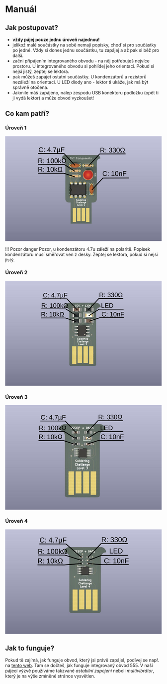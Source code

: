 # Manuál

## Jak postupovat?

- **vždy pájej pouze jednu úroveň najednou!**
- jelikož malé součástky na sobě nemají popisky, choď si pro součástky po jedné.
  Vždy si dones jednu součástku, tu zapájej a až pak si běž pro další.
- začni připájením integrovaného obvodu - na něj potřebuješ nejvíce prostoru. U
  integrovaného obvodu si pohlídej jeho orientaci. Pokud si nejsi jistý, zeptej
  se lektora.
- pak můžeš zapájet ostatní součástky. U kondenzátorů a rezistorů nezáleží na
  orientaci. U LED diody ano - lektor ti ukáže, jak má být správně otočena.
- Jakmile máš zapájeno, nalep zespodu USB konektoru podložku (opět ti ji vydá
  lektor) a může obvod vyzkoušet!

## Co kam patří?

### Úroveň 1

![L1](assets/labels-L1.svg)

!!! Pozor danger
    Pozor, u kondenzátoru 4.7u záleží na polaritě. Popisek kondenzátoru
    musí směřovat ven z desky. Zeptej se lektora, pokud si nejsi jistý.


### Úroveň 2

![L2](assets/labels-L2.svg)

### Úroveň 3

![L3](assets/labels-L3.svg)

### Úroveň 4

![L4](assets/labels-L4.svg)


## Jak to funguje?

Pokud tě zajímá, jak funguje obvod, který jsi právě zapájel, podívej se např. na
[tento web](https://www.mylms.cz/zapojeni-casovace-555/). Tam se dočteš, jak
funguje integrovaný obvod 555. V naší pájecí výzvě používáme takzvané *astabilní
zapojení* neboli *multivibrátor*, který je na výše zmíněné stránce vysvětlen.
